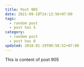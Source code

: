 ```yaml
---
title: Post 905
date: 2021-09-10T14:13:56+07:00
tags:
  - random post
  - post has 5
category:
  - random post
  - post has 0
updated: 2018-01-19T00:58:52+07:00
---
```

This is content of post 905